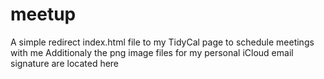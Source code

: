 # meetup
A simple redirect index.html file to my TidyCal page to schedule meetings with me
Additionaly the png image files for my personal iCloud email signature are located here
